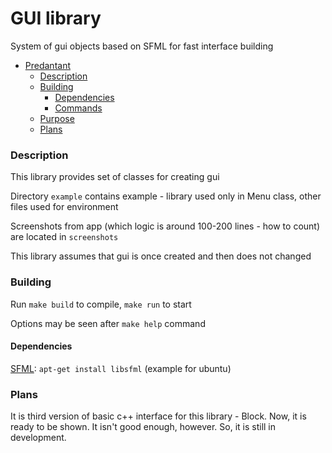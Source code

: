 GUI library
===
System of gui objects based on SFML for fast interface building

- [Predantant](#predantant)
	- [Description](#description)
	- [Building](#building)
		- [Dependencies](#dependencies)
		- [Commands](#commands)
	- [Purpose](#purpose)
	- [Plans](#plans)


### Description

This library provides set of classes for creating gui

Directory `example` contains example - library used only in Menu class, other files used for environment

Screenshots from app (which logic is around 100-200 lines - how to count) are located in `screenshots`

This library assumes that gui is once created and then does not changed

### Building

Run `make build` to compile, `make run` to start

Options may be seen after `make help` command

#### Dependencies

[SFML](https://www.sfml-dev.org/): `apt-get install libsfml` (example for ubuntu)

### Plans

It is third version of basic c++ interface for this library - Block. Now, it is ready to be shown. It isn't good enough, however. So, it is still in development.
